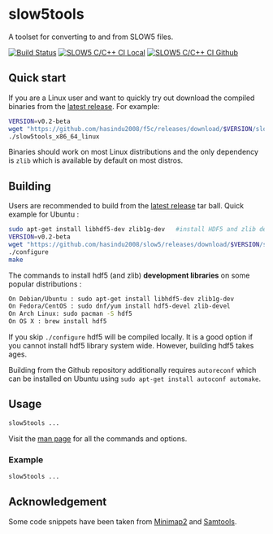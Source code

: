 # slow5tools

A toolset for converting to and from SLOW5 files.
<todo>

[![Build Status](https://travis-ci.com/hasindu2008/slow5.svg?token=pN7xnsxgLrRxbAn8WLVQ&branch=master)](https://travis-ci.com/hasindu2008/slow5)
[![SLOW5 C/C++ CI Local](https://github.com/hasindu2008/slow5/workflows/SLOW5%20C/C++%20CI/badge.svg)](https://github.com/hasindu2008/slow5/actions?query=workflow%3A%22SLOW5+C%2FC%2B%2B+CI+Local%22)
[![SLOW5 C/C++ CI Github](https://github.com/hasindu2008/slow5/workflows/SLOW5%20C/C++%20CI%202/badge.svg)](https://github.com/hasindu2008/slow5/actions?query=workflow%3A%22SLOW5+C%2FC%2B%2B+CI+Github%22)

## Quick start

If you are a Linux user and want to quickly try out download the compiled binaries from the [latest release](https://github.com/hasindu2008/slow5/releases). For example:
```sh
VERSION=v0.2-beta
wget "https://github.com/hasindu2008/f5c/releases/download/$VERSION/slow5tools-$VERSION-binaries.tar.gz" && tar xvf slow5tools-$VERSION-binaries.tar.gz && cd slow5tools-$VERSION/
./slow5tools_x86_64_linux
```
Binaries should work on most Linux distributions and the only dependency is `zlib` which is available by default on most distros.

## Building

Users are recommended to build from the  [latest release](https://github.com/hasindu2008/slow5/releases) tar ball. Quick example for Ubuntu :
```sh
sudo apt-get install libhdf5-dev zlib1g-dev   #install HDF5 and zlib development libraries
VERSION=v0.2-beta
wget "https://github.com/hasindu2008/slow5/releases/download/$VERSION/slow5tools-$VERSION-release.tar.gz" && tar xvf slow5tools-$VERSION-release.tar.gz && cd slow5tools-$VERSION/
./configure
make
```
The commands to install hdf5 (and zlib) __development libraries__ on some popular distributions :
```sh
On Debian/Ubuntu : sudo apt-get install libhdf5-dev zlib1g-dev
On Fedora/CentOS : sudo dnf/yum install hdf5-devel zlib-devel
On Arch Linux: sudo pacman -S hdf5
On OS X : brew install hdf5
```
If you skip `./configure` hdf5 will be compiled locally. It is a good option if you cannot install hdf5 library system wide. However, building hdf5 takes ages.

Building from the Github repository additionally requires `autoreconf` which can be installed on Ubuntu using `sudo apt-get install autoconf automake`.

## Usage

```sh
slow5tools ...
```

Visit the [man page](https://hasindu2008.github.io/slow5/docs/commands) for all the commands and options.

### Example


```sh
slow5tools ...
```

## Acknowledgement
Some code snippets have been taken from [Minimap2](https://github.com/lh3/minimap2) and [Samtools](http://samtools.sourceforge.net/).
